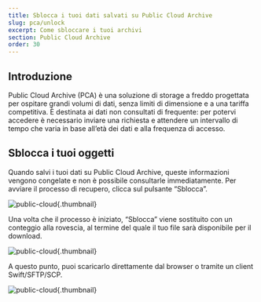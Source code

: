 ```yaml
---
title: Sblocca i tuoi dati salvati su Public Cloud Archive
slug: pca/unlock
excerpt: Come sbloccare i tuoi archivi
section: Public Cloud Archive
order: 30
---
```



## Introduzione
Public Cloud Archive (PCA) è una soluzione di storage a freddo progettata per ospitare grandi volumi di dati, senza limiti di dimensione e a una tariffa competitiva. È destinata ai dati non consultati di frequente: per potervi accedere è necessario inviare una richiesta e attendere un intervallo di tempo che varia in base all’età dei dati e alla frequenza di accesso.


## Sblocca i tuoi oggetti
Quando salvi i tuoi dati su Public Cloud Archive, queste informazioni vengono congelate e non è possibile consultarle immediatamente. Per avviare il processo di recupero, clicca sul pulsante “Sblocca”.


![public-cloud](images/PCARECUP.png){.thumbnail}

Una volta che il processo è iniziato, “Sblocca” viene sostituito con un conteggio alla rovescia, al termine del quale il tuo file sarà disponibile per il download.


![public-cloud](images/PCARECUP2.png){.thumbnail}

A questo punto, puoi scaricarlo direttamente dal browser o tramite un client Swift/SFTP/SCP.


![public-cloud](images/PCARECUP3.png){.thumbnail}